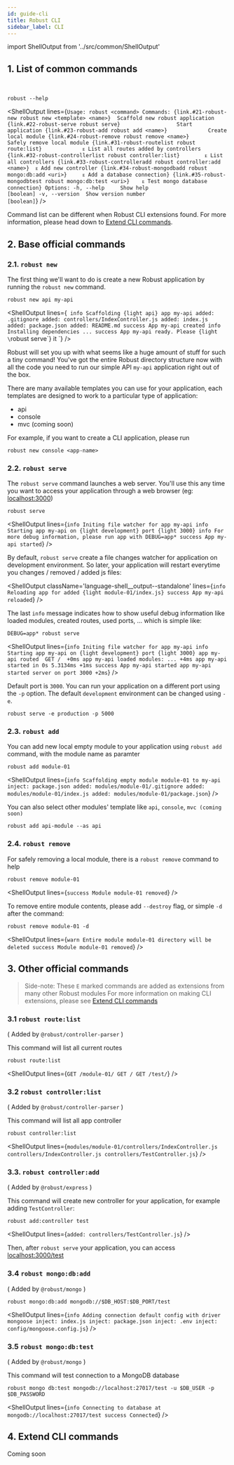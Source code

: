 ```yaml
---
id: guide-cli
title: Robust CLI
sidebar_label: CLI
---
```


import ShellOutput from '../src/common/ShellOutput'

## 1. List of common commands

<br />

```
robust --help
```
<ShellOutput lines={`
Usage: robust <command>
Commands:
  {link.#21-robust-new robust new <template> <name>}  Scaffold new robust application
  {link.#22-robust-serve robust serve}                  Start application
  {link.#23-robust-add robust add <name>}             Create local module
  {link.#24-robust-remove robust remove <name>}          Safely remove local module
  {link.#31-robust-routelist robust route:list}             ᴇ List all routes added by controllers
  {link.#32-robust-controllerlist robust controller:list}        ᴇ List all controllers
  {link.#33-robust-controlleradd robust controller:add <name>}  ᴇ Add new controller
  {link.#34-robust-mongodbadd robust mongo:db:add <uri>}     ᴇ Add a database connection}
  {link.#35-robust-mongodbtest robust mongo:db:test <uri>}    ᴇ Test mongo database connection}
Options:
  -h, --help     Show help                               [boolean]
  -v, --version  Show version number                     [boolean]
`} />

Command list can be different when Robust CLI extensions found. For more information, please head down to [Extend CLI commands](#4-extend-cli-commands).

## 2. Base official commands

### 2.1. `robust new`

The first thing we'll want to do is create a new Robust application by running the `robust new` command.

```
robust new api my-api
```
<ShellOutput lines={`
info Scaffolding {light api} app my-api
    added: .gitignore
    added: controllers/IndexController.js
    added: index.js
    added: package.json
    added: README.md
success App my-api created
info Installing dependencies ...
success App my-api ready. Please {light \`robust serve\`} it
`} />

Robust will set you up with what seems like a huge amount of stuff for such a tiny command! You've got the entire Robust directory structure now with all the code you need to run our simple API `my-api` application right out of the box.

There are many available templates you can use for your application, each templates are designed to work to a particular type of application:

- api
- console
- mvc (coming soon)

For example, if you want to create a CLI application, please run
```
robust new console <app-name>
```

### 2.2. `robust serve`

The `robust serve` command launches a web server. You'll use this any time you want to access your application through a web browser (eg: [localhost:3000](//localhost:3000))

```
robust serve
```
<ShellOutput lines={`
info Initing file watcher for app my-api
info Starting app my-api on {light development} port {light 3000}
info For more debug information, please run app with DEBUG=app*
success App my-api started
`} />

By default, `robust serve` create a file changes watcher for application on development environment. So later, your application will restart everytime you changes / removed / added js files:

<ShellOutput className='language-shell__output--standalone' lines={`
info Reloading app for added {light module-01/index.js}
success App my-api reloaded
`} />

The last `info` message indicates how to show useful debug information like loaded modules, created routes, used ports, ... which is simple like:

```
DEBUG=app* robust serve
```
<ShellOutput lines={`
info Initing file watcher for app my-api
info Starting app my-api on {light development} port {light 3000}
  app my-api routed  GET /  +0ms
  app my-api loaded modules: ... +4ms
  app my-api started in 0s 5.3134ms +1ms
success App my-api started
  app my-api started server on port 3000 +2ms
`} />

Default port is `3000`. You can run your application on a different port using the `-p` option. The default `development` environment can be changed using `-e`.

```
robust serve -e production -p 5000
```

### 2.3. `robust add`

You can add new local empty module to your application using `robust add` command, with the module name as paramter

```
robust add module-01
```
<ShellOutput lines={`
info Scaffolding empty module module-01 to my-api
   inject: package.json
    added: modules/module-01/.gitignore
    added: modules/module-01/index.js
    added: modules/module-01/package.json
`} />

You can also select other modules' template like `api`, `console`, `mvc (coming soon)`

```
robust add api-module --as api
```

### 2.4. `robust remove`

For safely removing a local module, there is a `robust remove` command to help

```
robust remove module-01
```
<ShellOutput lines={`
success Module module-01 removed
`} />

To remove entire module contents, please add `--destroy` flag, or simple `-d` after the command:

```
robust remove module-01 -d
```
<ShellOutput lines={`
warn Entire module module-01 directory will be deleted
success Module module-01 removed
`} />


## 3. Other official commands

> Side-note: These `E` marked commands are added as extensions from many other Robust modules
> For more information on making CLI extensions, please see [Extend CLI commands](#4-extend-cli-commands)

### 3.1 `robust route:list`
( Added by `@robust/controller-parser` )

This command will list all current routes

```
robust route:list
```
<ShellOutput lines={`
    GET /module-01/
    GET /
    GET /test/
`} />

### 3.2 `robust controller:list`
( Added by `@robust/controller-parser` )

This command will list all app controller

```
robust controller:list
```
<ShellOutput lines={`
    modules/module-01/controllers/IndexController.js
    controllers/IndexController.js
    controllers/TestController.js
`} />

### 3.3. `robust controller:add`

( Added by `@robust/express` )

This command will create new controller for your application, for example adding `TestController`:

```
robust add:controller test
```
<ShellOutput lines={`
    added: controllers/TestController.js
`} />

Then, after `robust serve` your application, you can access [localhost:3000/test](//localhost:3000/test)

### 3.4 `robust mongo:db:add`
( Added by `@robust/mongo` )

```
robust mongo:db:add mongodb://$DB_HOST:$DB_PORT/test
```
<ShellOutput lines={`
info Adding connection default config with driver mongoose
   inject: index.js
   inject: package.json
   inject: .env
   inject: config/mongoose.config.js
`} />

### 3.5 `robust mongo:db:test`
( Added by `@robust/mongo` )

This command will test connection to a MongoDB database

```
robust mongo db:test mongodb://localhost:27017/test -u $DB_USER -p $DB_PASSWORD
```
<ShellOutput lines={`
info Connecting to database at mongodb://localhost:27017/test
success Connected
`} />

## 4. Extend CLI commands

Coming soon